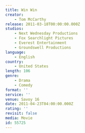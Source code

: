 ```yaml
---
title: Win Win
creator:
    - Tom McCarthy
release: 2011-03-18T00:00:00.000Z
studios:
    - Next Wednesday Productions
    - Fox Searchlight Pictures
    - Everest Entertainment
    - Groundswell Productions
language:
    - English
country:
    - United States
length: 106
genre:
    - Drama
    - Comedy
format: ''
service: ''
venue: Savoy 16
date: 2011-04-23T04:00:00.000Z
rating: ''
revisit: false
media: Movie
id: 55725
---
```



